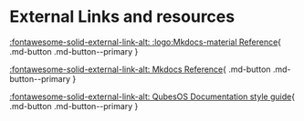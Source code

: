 # External Links and resources

[:fontawesome-solid-external-link-alt: :logo:Mkdocs-material Reference](https://squidfunk.github.io/mkdocs-material/reference/){ .md-button .md-button--primary }

[:fontawesome-solid-external-link-alt: Mkdocs Reference](https://www.mkdocs.org/user-guide/){ .md-button .md-button--primary }

[:fontawesome-solid-external-link-alt: QubesOS Documentation style guide](https://www.qubes-os.org/doc/documentation-style-guide/){ .md-button .md-button--primary }